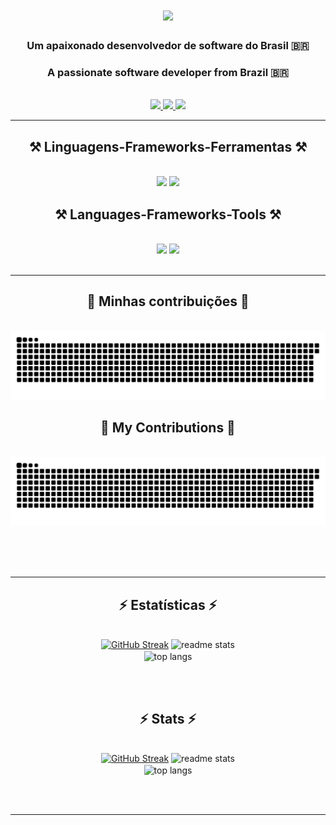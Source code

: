 
<h1 align="center">
    <img src="https://readme-typing-svg.herokuapp.com/?font=Righteous&size=35&center=true&vCenter=true&width=500&height=70&duration=4000&lines=Hi+There!+👋;+Olá!+👋;+Bonjour!+👋;+Hola!+👋;+Hallo!+👋;+Ciao!+👋;+こんにちは!+👋;+Привет!+👋;+안녕하세요!+👋;+नमस्ते!+👋;+你好!+👋;" />
</h1>

<h3 align="center">Um apaixonado desenvolvedor de software do Brasil 🇧🇷</h3>

<h3 align="center">A passionate software developer from Brazil 🇧🇷</h3>

<br/>

<div align="center"> 
  <a href="mailto:abnerlucassantoss2@gmail.com">
    <img src="https://img.shields.io/badge/Gmail-333333?style=for-the-badge&logo=gmail&logoColor=red" />
  </a>
  <a href="" target="_blank">
    <img src="https://img.shields.io/badge/LinkedIn-0077B5?style=for-the-badge&logo=linkedin&logoColor=white" target="_blank" />
  </a>
  <a href="https://github.com/Abeners2" target="_blank">
     <img src="https://img.shields.io/badge/Portfolio-FF5722?style=for-the-badge&logo=todoist&logoColor=white" target="_blank" /> <!-- sqlite, safari, google-chrome are other good icon options -->
  </a>
</div>

 <hr/>

 
<h2 align="center">⚒️ Linguagens-Frameworks-Ferramentas ⚒️</h2>
<br/>
<div align="center">
    <img src="https://skillicons.dev/icons?i=react,bootstrap,html,css,vscode,github,git,r" />
    <img src="https://skillicons.dev/icons?i=nodejs,python,javascript,typescript,mongodb,c,mysql,flask" /><br>
</div>

<h2 align="center">⚒️ Languages-Frameworks-Tools ⚒️</h2>
<br/>
<div align="center">
    <img src="https://skillicons.dev/icons?i=react,bootstrap,html,css,vscode,github,figma,git,r" />
    <img src="https://skillicons.dev/icons?i=nodejs,python,javascript,typescript,mongodb,c,mysql,flask" /><br>
</div>

<br/>
<hr/>

<div align="center">
  <h2>🐍 Minhas contribuições
 🐍</h2>
  <br>
  <img alt="snake eating my contributions" src="https://raw.githubusercontent.com/Abeners2/Abeners2/output/github-contribution-grid-snake.svg" />


<div align="center">
  <h2>🐍 My Contributions 🐍</h2>
  <br>
  <img alt="snake eating my contributions" src="https://raw.githubusercontent.com/Abeners2/Abeners2/output/github-contribution-grid-snake.svg" />
  
  <br/><br/><br/>
</div>

<hr/>

<h2 align="center">⚡ Estatísticas ⚡</h2>
<br>
<div align=center>
  <a href="https://git.io/streak-stats"><img src="https://streak-stats.demolab.com?user=Abeners2&theme=transparent&locale=pt_BR&date_format=j%20M%5B%20Y%5D" alt="GitHub Streak" /></a>
  <img width="390" src="https://github-readme-stats.vercel.app/api?username=Abeners2&show_icons=true&theme=transparent&locale=pt-br&rank_icon=github&border_radius=10" alt="readme stats" />

  <br/>
  <img width=325 align="center" src="https://github-readme-stats-salesp07.vercel.app/api/top-langs/?username=Abeners2&hide=HTML&langs_count=8&layout=compact&theme=transparent&border_radius=10&size_weight=0.5&count_weight=0.5&exclude_repo=github-readme-stats&locale=pt-br" alt="top langs" />
</div>

<br/><br/>

<h2 align="center">⚡ Stats ⚡</h2>
<br>
<div align=center>
 <a href="https://git.io/streak-stats"><img src="https://streak-stats.demolab.com?user=Abeners2&theme=transparent" alt="GitHub Streak" /></a>
  <img width="390" src="https://github-readme-stats.vercel.app/api?username=Abeners2&show_icons=true&theme=transparent&rank_icon=github&border_radius=10" alt="readme stats" />

  <br/>
  <img width=325 align="center" src="https://github-readme-stats-salesp07.vercel.app/api/top-langs/?username=Abeners2&hide=HTML&langs_count=8&layout=compact&theme=transparent&border_radius=10&size_weight=0.5&count_weight=0.5&exclude_repo=github-readme-stats" alt="top langs" />
</div>

<br/><br/>
<hr/>

<br/>
